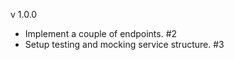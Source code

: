 v 1.0.0
  - Implement a couple of endpoints. #2
  - Setup testing and mocking service structure. #3
